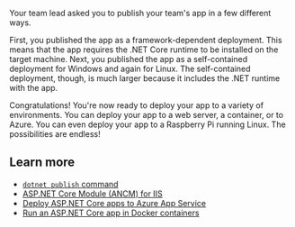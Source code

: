 Your team lead asked you to publish your team's app in a few different ways. 

First, you published the app as a framework-dependent deployment. This means that the app requires the .NET Core runtime to be installed on the target machine. Next, you published the app as a self-contained deployment for Windows and again for Linux. The self-contained deployment, though, is much larger because it includes the .NET runtime with the app.

Congratulations! You're now ready to deploy your app to a variety of environments. You can deploy your app to a web server, a container, or to Azure. You can even deploy your app to a Raspberry Pi running Linux. The possibilities are endless!

## Learn more

- [`dotnet publish` command](/dotnet/core/tools/dotnet-publish)
- [ASP.NET Core Module (ANCM) for IIS](/aspnet/core/host-and-deploy/aspnet-core-module?view=aspnetcore-8.0)
- [Deploy ASP.NET Core apps to Azure App Service](/aspnet/core/host-and-deploy/azure-apps/?view=aspnetcore-8.0)
- [Run an ASP.NET Core app in Docker containers](/aspnet/core/host-and-deploy/docker/building-net-docker-images?view=aspnetcore-8.0)
